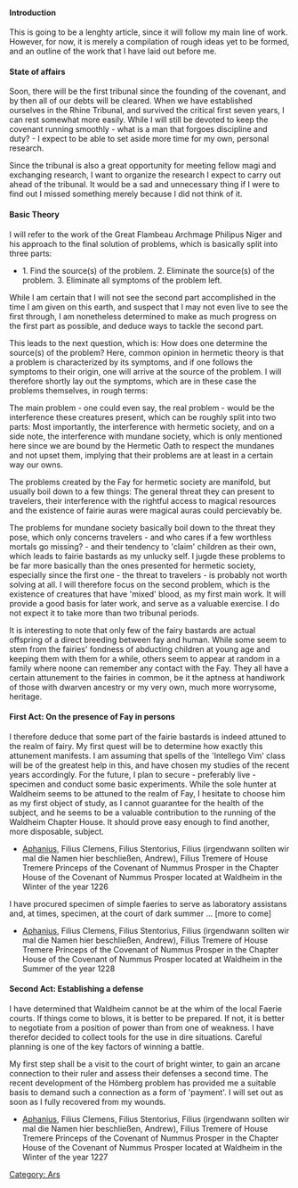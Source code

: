 #### Introduction

This is going to be a lenghty article, since it will follow my main line
of work. However, for now, it is merely a compilation of rough ideas yet
to be formed, and an outline of the work that I have laid out before me.

#### State of affairs

Soon, there will be the first tribunal since the founding of the
covenant, and by then all of our debts will be cleared. When we have
established ourselves in the Rhine Tribunal, and survived the critical
first seven years, I can rest somewhat more easily. While I will still
be devoted to keep the covenant running smoothly - what is a man that
forgoes discipline and duty? - I expect to be able to set aside more
time for my own, personal research.

Since the tribunal is also a great opportunity for meeting fellow magi
and exchanging research, I want to organize the research I expect to
carry out ahead of the tribunal. It would be a sad and unnecessary thing
if I were to find out I missed something merely because I did not think
of it.

#### Basic Theory

I will refer to the work of the Great Flambeau Archmage Philipus Niger
and his approach to the final solution of problems, which is basically
split into three parts:

  -
    1\. Find the source(s) of the problem.
    2\. Eliminate the source(s) of the problem.
    3\. Eliminate all symptoms of the problem left.

While I am certain that I will not see the second part accomplished in
the time I am given on this earth, and suspect that I may not even live
to see the first through, I am nonetheless determined to make as much
progress on the first part as possible, and deduce ways to tackle the
second part.

This leads to the next question, which is: How does one determine the
source(s) of the problem? Here, common opinion in hermetic theory is
that a problem is characterized by its symptoms, and if one follows the
symptoms to their origin, one will arrive at the source of the problem.
I will therefore shortly lay out the symptoms, which are in these case
the problems themselves, in rough terms:

The main problem - one could even say, the real problem - would be the
interference these creatures present, which can be roughly split into
two parts: Most importantly, the interference with hermetic society, and
on a side note, the interference with mundane society, which is only
mentioned here since we are bound by the Hermetic Oath to respect the
mundanes and not upset them, implying that their problems are at least
in a certain way our owns.

The problems created by the Fay for hermetic society are manifold, but
usually boil down to a few things: The general threat they can present
to travelers, their interference with the rightful access to magical
resources and the existence of fairie auras were magical auras could
percievably be.

The problems for mundane society basically boil down to the threat they
pose, which only concerns travelers - and who cares if a few worthless
mortals go missing? - and their tendency to 'claim' children as their
own, which leads to fairie bastards as my unlucky self. I jugde these
problems to be far more basically than the ones presented for hermetic
society, especially since the first one - the threat to travelers - is
probably not worth solving at all. I will therefore focus on the second
problem, which is the existence of creatures that have 'mixed' blood, as
my first main work. It will provide a good basis for later work, and
serve as a valuable exercise. I do not expect it to take more than two
tribunal periods.

It is interesting to note that only few of the fairy bastards are actual
offspring of a direct breeding between fay and human. While some seem to
stem from the fairies' fondness of abducting children at young age and
keeping them with them for a while, others seem to appear at random in a
family where noone can remember any contact with the Fay. They all have
a certain attunement to the fairies in common, be it the aptness at
handiwork of those with dwarven ancestry or my very own, much more
worrysome, heritage.

#### First Act: On the presence of Fay in persons

I therefore deduce that some part of the fairie bastards is indeed
attuned to the realm of fairy. My first quest will be to determine how
exactly this attunement manifests. I am assuming that spells of the
'Intellego Vim' class will be of the greatest help in this, and have
chosen my studies of the recent years accordingly. For the future, I
plan to secure - preferably live - specimen and conduct some basic
experiments. While the sole hunter at Waldheim seems to be attuned to
the realm of Fay, I hesitate to choose him as my first object of study,
as I cannot guarantee for the health of the subject, and he seems to be
a valuable contribution to the running of the Waldheim Chapter House. It
should prove easy enough to find another, more disposable, subject.

  -
    [Aphanius](Aphanius "wikilink"), Filius Clemens, Filius Stentorius,
    Filius (irgendwann sollten wir mal die Namen hier beschließen,
    Andrew), Filius Tremere of House Tremere
    Princeps of the Covenant of Nummus Prosper
    in the Chapter House of the Covenant of Nummus Prosper located at
    Waldheim
    in the Winter of the year 1226

I have procured specimen of simple faeries to serve as laboratory
assistans and, at times, specimen, at the court of dark summer ...
\[more to come\]

  -
    [Aphanius](Aphanius "wikilink"), Filius Clemens, Filius Stentorius,
    Filius (irgendwann sollten wir mal die Namen hier beschließen,
    Andrew), Filius Tremere of House Tremere
    Princeps of the Covenant of Nummus Prosper
    in the Chapter House of the Covenant of Nummus Prosper located at
    Waldheim
    in the Summer of the year 1228

#### Second Act: Establishing a defense

I have determined that Waldheim cannot be at the whim of the local
Faerie courts. If things come to blows, it is better to be prepared. If
not, it is better to negotiate from a position of power than from one of
weakness. I have therefor decided to collect tools for the use in dire
situations. Careful planning is one of the key factors of winning a
battle.

My first step shall be a visit to the court of bright winter, to gain an
arcane connection to their ruler and assess their defenses a second
time. The recent development of the Hömberg problem has provided me a
suitable basis to demand such a connection as a form of 'payment'. I
will set out as soon as I fully recovered from my wounds.

  -
    [Aphanius](Aphanius "wikilink"), Filius Clemens, Filius Stentorius,
    Filius (irgendwann sollten wir mal die Namen hier beschließen,
    Andrew), Filius Tremere of House Tremere
    Princeps of the Covenant of Nummus Prosper
    in the Chapter House of the Covenant of Nummus Prosper located at
    Waldheim
    in the Winter of the year 1227

[Category: Ars](Category:_Ars "wikilink")